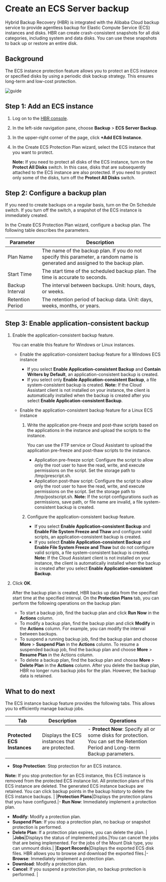 # Create an ECS Server backup

Hybrid Backup Recovery \(HBR\) is integrated with the Alibaba Cloud backup service to provide agentless backup for Elastic Compute Service \(ECS\) instances and disks. HBR can create crash-consistent snapshots for all disk categories, including system and data disks. You can use these snapshots to back up or restore an entire disk.

## Background

The ECS instance protection feature allows you to protect an ECS instance or specified disks by using a periodic disk backup strategy. This ensures long-term and low-cost protection.

![guide](https://static-aliyun-doc.oss-accelerate.aliyuncs.com/assets/img/en-US/4301397161/p261922.png)

## Step 1: Add an ECS instance

1.  Log on to the [HBR console](https://hbr.console.aliyun.com/).

2.  In the left-side navigation pane, choose **Backup** \> **ECS Server Backup**.

3.  In the upper-right corner of the page, click **+Add ECS Instance**.

4.  In the Create ECS Protection Plan wizard, select the ECS instance that you want to protect.

    **Note:** If you need to protect all disks of the ECS instance, turn on the **Protect All Disks** switch. In this case, disks that are subsequently attached to the ECS instance are also protected. If you need to protect only some of the disks, turn off the **Protect All Disks** switch.


## Step 2: Configure a backup plan

If you need to create backups on a regular basis, turn on the On Schedule switch. If you turn off the switch, a snapshot of the ECS instance is immediately created.

In the Create ECS Protection Plan wizard, configure a backup plan. The following table describes the parameters.

|Parameter|Description|
|---------|-----------|
|Plan Name|The name of the backup plan. If you do not specify this parameter, a random name is generated and assigned to the backup plan.|
|Start Time|The start time of the scheduled backup plan. The time is accurate to seconds.|
|Backup Interval|The interval between backups. Unit: hours, days, or weeks.|
|Retention Period|The retention period of backup data. Unit: days, weeks, months, or years.|

## Step 3: Enable application-consistent backup

1.  Enable the application-consistent backup feature.

    You can enable this feature for Windows or Linux instances.

    -   Enable the application-consistent backup feature for a Windows ECS instance

        -   If you select **Enable Application-consistent Backup** and **Contain Writers by Default**, an application-consistent backup is created.
        -   If you select only **Enable Application-consistent Backup**, a file system-consistent backup is created.
        **Note:** If the Cloud Assistant client is not installed on your instance, the client is automatically installed when the backup is created after you select **Enable Application-consistent Backup**.

    -   Enable the application-consistent backup feature for a Linux ECS instance
        1.  Write the application pre-freeze and post-thaw scripts based on the applications in the instance and upload the scripts to the instance.

            You can use the FTP service or Cloud Assistant to upload the application pre-freeze and post-thaw scripts to the instance.

            -   Application pre-freeze script: Configure the script to allow only the root user to have the read, write, and execute permissions on the script. Set the storage path to /tmp/prescript.sh.
            -   Application post-thaw script: Configure the script to allow only the root user to have the read, write, and execute permissions on the script. Set the storage path to /tmp/postscript.sh.
            **Note:** If the script configurations such as permissions, save path, or file name are invalid, a file system-consistent backup is created.

        2.  Configure the application-consistent backup feature.

            -   If you select **Enable Application-consistent Backup** and **Enable File System Freeze and Thaw** and configure valid scripts, an application-consistent backup is created.
            -   If you select **Enable Application-consistent Backup** and **Enable File System Freeze and Thaw** but do not configure valid scripts, a file system-consistent backup is created.
            **Note:** If the Cloud Assistant client is not installed on your instance, the client is automatically installed when the backup is created after you select **Enable Application-consistent Backup**.

2.  Click **OK**.

    After the backup plan is created, HBR backs up data from the specified start time at the specified interval. On the **Protection Plans** tab, you can perform the following operations on the backup plan:

    -   To start a backup job, find the backup plan and click **Run Now** in the **Actions** column.
    -   To modify a backup plan, find the backup plan and click **Modify** in the **Actions** column. For example, you can modify the interval between backups.
    -   To suspend a running backup job, find the backup plan and choose **More** \> **Suspend Plan** in the **Actions** column. To resume a suspended backup job, find the backup plan and choose **More** \> **Resume Plan** in the Actions column.
    -   To delete a backup plan, find the backup plan and choose **More** \> **Delete Plan** in the **Actions** column. After you delete the backup plan, HBR no longer runs backup jobs for the plan. However, the backup data is retained.

## What to do next

The ECS instance backup feature provides the following tabs. This allows you to efficiently manage backup jobs.

|Tab|Description|Operations|
|---|-----------|----------|
|**Protected ECS Instances**|Displays the ECS instances that are protected.|-   **Protect Now**: Specify all or some disks for protection. You can set the Retention Period and Long-term Backup parameters.
-   **Stop Protection**: Stop protection for an ECS instance.

**Note:** If you stop protection for an ECS instance, this ECS instance is removed from the protected ECS instance list. All protection plans of this ECS instance are deleted. The generated ECS instance backups are retained. You can click backup points in the backup history to delete the ECS instance backups. |
|**Protection Plans**|Displays the protection plans that you have configured.|-   **Run Now**: Immediately implement a protection plan.
-   **Modify**: Modify a protection plan.
-   **Suspend Plan**: If you stop a protection plan, no backup or snapshot protection is performed.
-   **Delete Plan**: If a protection plan expires, you can delete the plan. |
|**Jobs**|Displays the status of implemented jobs.|You can cancel the jobs that are being implemented. For the jobs of the Mount Disk type, you can unmount disks.|
|**Export Records**|Displays the exported ECS disk files. HBR allows you to browse and download the exported files.|-   **Browse**: Immediately implement a protection plan.
-   **Download**: Modify a protection plan.
-   **Cancel**: If you suspend a protection plan, no backup protection is performed. |

